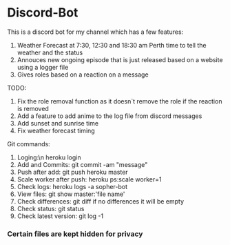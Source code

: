 # Discord-Bot
This is a discord bot for my channel which has a few features:
1. Weather Forecast at 7:30, 12:30 and 18:30 am Perth time to tell the weather and the status
2. Annouces new ongoing episode that is just released based on a website using a logger file
3. Gives roles based on a reaction on a message

TODO:
1. Fix the role removal function as it doesn`t remove the role if the reaction is removed
2. Add a feature to add anime to the log file from discord messages
3. Add sunset and sunrise time
4. Fix weather forecast timing

Git commands:
1. Loging:\n
heroku login
2. Add and Commits:
git commit -am "message"
3. Push after add:
git push heroku master
4. Scale worker after push:
heroku ps:scale worker=1
5. Check logs:
heroku logs -a sopher-bot
6. View files:
git show master:'file name'
7. Check differences:
git diff
if no differences it will be empty
8. Check status:
git status
9. Check latest version:
git log -1

### Certain files are kept hidden for privacy ###
